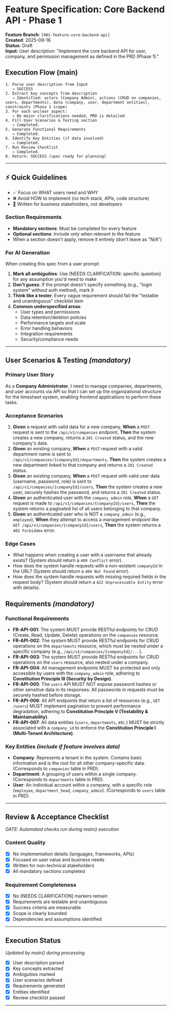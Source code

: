 # Feature Specification: Core Backend API - Phase 1

**Feature Branch**: `[001-feature-core-backend-api]`  
**Created**: 2025-09-16  
**Status**: Draft  
**Input**: User description: "Implement the core backend API for user, company, and permission management as defined in the PRD (Phase 1)."

## Execution Flow (main)
```
1. Parse user description from Input
   → SUCCESS
2. Extract key concepts from description
   → Identified: actors (Company Admin), actions (CRUD on companies, users, departments), data (company, user, department entities), constraints (Phase 1 scope)
3. For each unclear aspect:
   → No major clarifications needed, PRD is detailed.
4. Fill User Scenarios & Testing section
   → Completed.
5. Generate Functional Requirements
   → Completed.
6. Identify Key Entities (if data involved)
   → Completed.
7. Run Review Checklist
   → Completed.
8. Return: SUCCESS (spec ready for planning)
```

---

## ⚡ Quick Guidelines
- ✅ Focus on WHAT users need and WHY
- ❌ Avoid HOW to implement (no tech stack, APIs, code structure)
- 👥 Written for business stakeholders, not developers

### Section Requirements
- **Mandatory sections**: Must be completed for every feature
- **Optional sections**: Include only when relevant to the feature
- When a section doesn't apply, remove it entirely (don't leave as "N/A")

### For AI Generation
When creating this spec from a user prompt:
1. **Mark all ambiguities**: Use [NEEDS CLARIFICATION: specific question] for any assumption you'd need to make
2. **Don't guess**: If the prompt doesn't specify something (e.g., "login system" without auth method), mark it
3. **Think like a tester**: Every vague requirement should fail the "testable and unambiguous" checklist item
4. **Common underspecified areas**:
   - User types and permissions
   - Data retention/deletion policies  
   - Performance targets and scale
   - Error handling behaviors
   - Integration requirements
   - Security/compliance needs

---

## User Scenarios & Testing *(mandatory)*

### Primary User Story
As a **Company Administrator**, I need to manage companies, departments, and user accounts via API so that I can set up the organizational structure for the timesheet system, enabling frontend applications to perform these tasks.

### Acceptance Scenarios
1. **Given** a request with valid data for a new company, **When** a `POST` request is sent to the `/api/v1/companies` endpoint, **Then** the system creates a new company, returns a `201 Created` status, and the new company's data.
2. **Given** an existing company, **When** a `POST` request with a valid department name is sent to `/api/v1/companies/{companyId}/departments`, **Then** the system creates a new department linked to that company and returns a `201 Created` status.
3. **Given** an existing company, **When** a `POST` request with valid user data (username, password, role) is sent to `/api/v1/companies/{companyId}/users`, **Then** the system creates a new user, securely hashes the password, and returns a `201 Created` status.
4. **Given** an authenticated user with the `company_admin` role, **When** a `GET` request is made to `/api/v1/companies/{companyId}/users`, **Then** the system returns a paginated list of all users belonging to that company.
5. **Given** an authenticated user who is NOT a `company_admin` (e.g., `employee`), **When** they attempt to access a management endpoint like `GET /api/v1/companies/{companyId}/users`, **Then** the system returns a `403 Forbidden` error.

### Edge Cases
- What happens when creating a user with a username that already exists? (System should return a `409 Conflict` error).
- How does the system handle requests with a non-existent `companyId` in the URL? (System should return a `404 Not Found` error).
- How does the system handle requests with missing required fields in the request body? (System should return a `422 Unprocessable Entity` error with details).

## Requirements *(mandatory)*

### Functional Requirements
- **FR-API-001**: The system MUST provide RESTful endpoints for CRUD (Create, Read, Update, Delete) operations on the `companies` resource.
- **FR-API-002**: The system MUST provide RESTful endpoints for CRUD operations on the `departments` resource, which must be nested under a specific company (e.g., `/api/v1/companies/{companyId}/...`).
- **FR-API-003**: The system MUST provide RESTful endpoints for CRUD operations on the `users` resource, also nested under a company.
- **FR-API-004**: All management endpoints MUST be protected and only accessible by users with the `company_admin` role, adhering to **Constitution Principle III (Security by Design)**.
- **FR-API-005**: The `users` API MUST NOT expose password hashes or other sensitive data in its responses. All passwords in requests must be securely hashed before storage.
- **FR-API-006**: All API endpoints that return a list of resources (e.g., `GET /users`) MUST implement pagination to prevent performance degradation, adhering to **Constitution Principle V (Testability & Maintainability)**.
- **FR-API-007**: All data entities (`users`, `departments`, etc.) MUST be strictly associated with a `company_id` to enforce the **Constitution Principle I (Multi-Tenant Architecture)**.

### Key Entities *(include if feature involves data)*
- **Company**: Represents a tenant in the system. Contains basic information and is the root for all other company-specific data. (Corresponds to `companies` table in PRD).
- **Department**: A grouping of users within a single company. (Corresponds to `departments` table in PRD).
- **User**: An individual account within a company, with a specific role (`employee`, `department_head`, `company_admin`). (Corresponds to `users` table in PRD).

---

## Review & Acceptance Checklist
*GATE: Automated checks run during main() execution*

### Content Quality
- [x] No implementation details (languages, frameworks, APIs)
- [x] Focused on user value and business needs
- [x] Written for non-technical stakeholders
- [x] All mandatory sections completed

### Requirement Completeness
- [x] No [NEEDS CLARIFICATION] markers remain
- [x] Requirements are testable and unambiguous  
- [x] Success criteria are measurable
- [x] Scope is clearly bounded
- [x] Dependencies and assumptions identified

---

## Execution Status
*Updated by main() during processing*

- [x] User description parsed
- [x] Key concepts extracted
- [x] Ambiguities marked
- [x] User scenarios defined
- [x] Requirements generated
- [x] Entities identified
- [x] Review checklist passed

---

